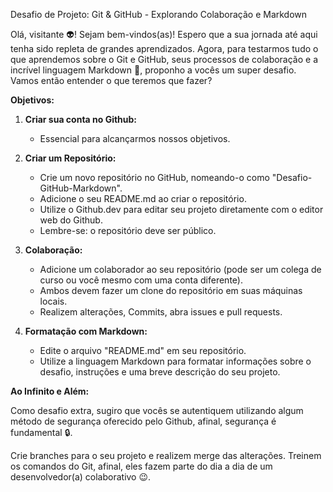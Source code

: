 Desafio de Projeto: Git & GitHub - Explorando Colaboração e Markdown

Olá, visitante 👽! Sejam bem-vindos(as)! Espero que a sua jornada até aqui tenha sido repleta de grandes aprendizados. Agora, para testarmos tudo o que aprendemos sobre o Git e GitHub, seus processos de colaboração e a incrível linguagem Markdown 💞, proponho a vocês um super desafio. Vamos então entender o que teremos que fazer?

**Objetivos:**

1. **Criar sua conta no Github:**
   - Essencial para alcançarmos nossos objetivos.

2. **Criar um Repositório:**
   - Crie um novo repositório no GitHub, nomeando-o como "Desafio-GitHub-Markdown".
   - Adicione o seu README.md ao criar o repositório.
   - Utilize o Github.dev para editar seu projeto diretamente com o editor web do Github.
   - Lembre-se: o repositório deve ser público.

3. **Colaboração:**
   - Adicione um colaborador ao seu repositório (pode ser um colega de curso ou você mesmo com uma conta diferente).
   - Ambos devem fazer um clone do repositório em suas máquinas locais.
   - Realizem alterações, Commits, abra issues e pull requests.

4. **Formatação com Markdown:**
   - Edite o arquivo "README.md" em seu repositório.
   - Utilize a linguagem Markdown para formatar informações sobre o desafio, instruções e uma breve descrição do seu projeto.

**Ao Infinito e Além:**

Como desafio extra, sugiro que vocês se autentiquem utilizando algum método de segurança oferecido pelo Github, afinal, segurança é fundamental 🔒.

Crie branches para o seu projeto e realizem merge das alterações. Treinem os comandos do Git, afinal, eles fazem parte do dia a dia de um desenvolvedor(a) colaborativo 😉.
